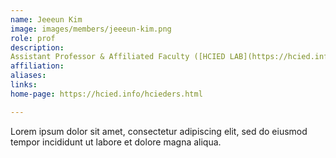 ```yaml
---
name: Jeeeun Kim
image: images/members/jeeeun-kim.png
role: prof
description: 
Assistant Professor & Affiliated Faculty ([HCIED LAB](https://hcied.info/hcieders.html))
affiliation:
aliases:
links:
home-page: https://hcied.info/hcieders.html

---
```


Lorem ipsum dolor sit amet, consectetur adipiscing elit, sed do eiusmod tempor incididunt ut labore et dolore magna aliqua.
